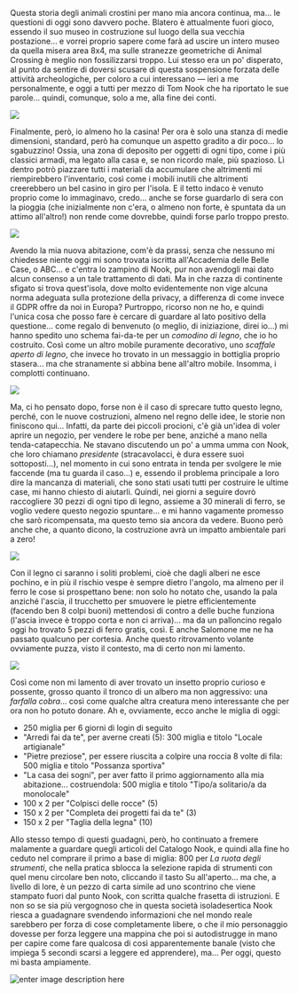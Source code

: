 <!--t In New Horizons, un po&#039; di niente prima del prossimo tutto (Giorno 6) t-->
<!--d Questa storia degli animali crostini per mano mia ancora continua, ma... le questioni di oggi sono davvero poche. Blatero è attualmente fuori gioco, d-->
<!--tag Random tag-->

Questa storia degli animali crostini per mano mia ancora continua, ma... le questioni di oggi sono davvero poche. Blatero è attualmente fuori gioco, essendo il suo museo in costruzione sul luogo della sua vecchia postazione... e vorrei proprio sapere come farà ad uscire un intero museo da quella misera area 8x4, ma sulle stranezze geometriche di Animal Crossing è meglio non fossilizzarsi troppo. Lui stesso era un po' disperato, al punto da sentire di doversi scusare di questa sospensione forzata delle attività archeologiche, per coloro a cui interessano — ieri a me personalmente, e oggi a tutti per mezzo di Tom Nook che ha riportato le sue parole... quindi, comunque, solo a me, alla fine dei conti.

![](https://stuff.octt.eu.org/content/images/20250921004301-2025092022585200-02CB906EA538A35643C1E1484C4B947D.jpg)

Finalmente, però, io almeno ho la casina! Per ora è solo una stanza di medie dimensioni, standard, però ha comunque un aspetto gradito a dir poco... lo sgabuzzino! Ossia, una zona di deposito per oggetti di ogni tipo, come i più classici armadi, ma legato alla casa e, se non ricordo male, più spazioso. Lì dentro potrò piazzare tutti i materiali da accumulare che altrimenti mi riempirebbero l'inventario, così come i mobili inutili che altrimenti creerebbero un bel casino in giro per l'isola. E il tetto indaco è venuto proprio come lo immaginavo, credo... anche se forse guardarlo di sera con la pioggia (che inizialmente non c'era, o almeno non forte, è spuntata da un attimo all'altro!) non rende come dovrebbe, quindi forse parlo troppo presto.

![](https://stuff.octt.eu.org/content/images/20250921004644-2025092100384300-02CB906EA538A35643C1E1484C4B947D.jpg)

Avendo la mia nuova abitazione, com'è da prassi, senza che nessuno mi chiedesse niente oggi mi sono trovata iscritta all'Accademia delle Belle Case, o ABC... e c'entra lo zampino di Nook, pur non avendogli mai dato alcun consenso a un tale trattamento di dati. Ma in che razza di continente sfigato si trova quest'isola, dove molto evidentemente non vige alcuna norma adeguata sulla protezione della privacy, a differenza di come invece il GDPR offre da noi in Europa?
Purtroppo, ricorso non ne ho, e quindi l'unica cosa che posso fare è cercare di guardare al lato positivo della questione... come regalo di benvenuto (o meglio, di iniziazione, direi io...) mi hanno spedito uno schema fai-da-te per un _comodino di legno_, che io ho costruito. Così come un altro mobile puramente decorativo, uno _scaffale aperto di legno_, che invece ho trovato in un messaggio in bottiglia proprio stasera... ma che stranamente si abbina bene all'altro mobile. Insomma, i complotti continuano.

![](https://stuff.octt.eu.org/content/images/20250921004213-2025092023520800-02CB906EA538A35643C1E1484C4B947D.jpg)

Ma, ci ho pensato dopo, forse non è il caso di sprecare tutto questo legno, perché, con le nuove costruzioni, almeno nel regno delle idee, le storie non finiscono qui... Infatti, da parte dei piccoli procioni, c'è già un'idea di voler aprire un negozio, per vendere le robe per bene, anziché a mano nella tenda-catapecchia. Ne stavano discutendo un po' a umma umma con Nook, che loro chiamano _presidente_ (stracavolacci, è dura essere suoi sottoposti...), nel momento in cui sono entrata in tenda per svolgere le mie faccende (ma tu guarda il caso...) e, essendo il problema principale a loro dire la mancanza di materiali, che sono stati usati tutti per costruire le ultime case, mi hanno chiesto di aiutarli. Quindi, nei giorni a seguire dovrò raccogliere 30 pezzi di ogni tipo di legno, assieme a 30 minerali di ferro, se voglio vedere questo negozio spuntare... e mi hanno vagamente promesso che sarò ricompensata, ma questo temo sia ancora da vedere. Buono però anche che, a quanto dicono, la costruzione avrà un impatto ambientale pari a zero!

![](https://stuff.octt.eu.org/content/images/20250921004514-2025092023160600-02CB906EA538A35643C1E1484C4B947D.jpg)

Con il legno ci saranno i soliti problemi, cioè che dagli alberi ne esce pochino, e in più il rischio vespe è sempre dietro l'angolo, ma almeno per il ferro le cose si prospettano bene: non solo ho notato che, usando la pala anziché l'ascia, il trucchetto per smuovere le pietre efficientemente (facendo ben 8 colpi buoni) mettendosi di contro a delle buche funziona (l'ascia invece è troppo corta e non ci arriva)... ma da un palloncino regalo oggi ho trovato 5 pezzi di ferro gratis, così. E anche Salomone me ne ha passato qualcuno per cortesia. Anche questo ritrovamento volante ovviamente puzza, visto il contesto, ma di certo non mi lamento.

![](https://stuff.octt.eu.org/content/images/20250921004608-2025092023401600-02CB906EA538A35643C1E1484C4B947D.jpg)

Così come non mi lamento di aver trovato un insetto proprio curioso e possente, grosso quanto il tronco di un albero ma non aggressivo: una _farfalla cobra_... così come qualche altra creatura meno interessante che per ora non ho potuto donare. Ah e, ovviamente, ecco anche le miglia di oggi:

+ 250 miglia per 6 giorni di login di seguito
+ "Arredi fai da te", per averne creati (5): 300 miglia e titolo "Locale artigianale"
+ "Pietre preziose", per essere riuscita a colpire una roccia 8 volte di fila: 500 miglia e titolo "Possanza sportiva"
+ "La casa dei sogni", per aver fatto il primo aggiornamento alla mia abitazione... costruendola: 500 miglia e titolo "Tipo/a solitario/a da monolocale"
+ 100 x 2 per "Colpisci delle rocce" (5)
+ 150 x 2 per "Completa dei progetti fai da te" (3)
+ 150 x 2 per "Taglia della legna" (10)

Allo stesso tempo di questi guadagni, però, ho continuato a fremere malamente a guardare quegli articoli del Catalogo Nook, e quindi alla fine ho ceduto nel comprare il primo a base di miglia: 800 per _La ruota degli strumenti_, che nella pratica sblocca la selezione rapida di strumenti con quel menu circolare ben noto, cliccando il tasto Su all'aperto... ma che, a livello di lore, è un pezzo di carta simile ad uno scontrino che viene stampato fuori dal punto Nook, con scritta qualche frasetta di istruzioni. E non so se sia più vergognoso che in questa società isoladesertica Nook riesca a guadagnare svendendo informazioni che nel mondo reale sarebbero per forza di cose completamente libere, o che il mio personaggio dovesse per forza leggere una mappina che poi si autodistrugge in mano per capire come fare qualcosa di così apparentemente banale (visto che impiega 5 secondi scarsi a leggere ed apprendere), ma... Per oggi, questo mi basta ampiamente.

![enter image description here](https://stuff.octt.eu.org/content/images/20250921004633-2025092100151400-02CB906EA538A35643C1E1484C4B947D.jpg)